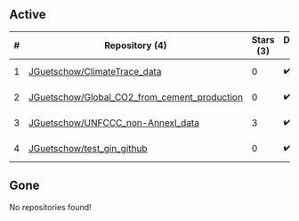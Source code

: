 ## Active
| # | Repository (4) | Stars (3) | Dataset (4) | `run` (3) | `containers-run` | Last Modified |
| --- | --- | --- | --- | --- | --- | --- |
| 1 | [JGuetschow/ClimateTrace_data](https://github.com/JGuetschow/ClimateTrace_data) | 0 | :heavy_check_mark: | :heavy_check_mark: |  | 2022-04-01 10:18:51+00:00 |
| 2 | [JGuetschow/Global_CO2_from_cement_production](https://github.com/JGuetschow/Global_CO2_from_cement_production) | 0 | :heavy_check_mark: | :heavy_check_mark: |  | 2024-06-20 20:28:27+00:00 |
| 3 | [JGuetschow/UNFCCC_non-AnnexI_data](https://github.com/JGuetschow/UNFCCC_non-AnnexI_data) | 3 | :heavy_check_mark: | :heavy_check_mark: |  | 2024-08-30 11:45:35+00:00 |
| 4 | [JGuetschow/test_gin_github](https://github.com/JGuetschow/test_gin_github) | 0 | :heavy_check_mark: |  |  | 2022-01-21 20:23:12+00:00 |

## Gone
No repositories found!
